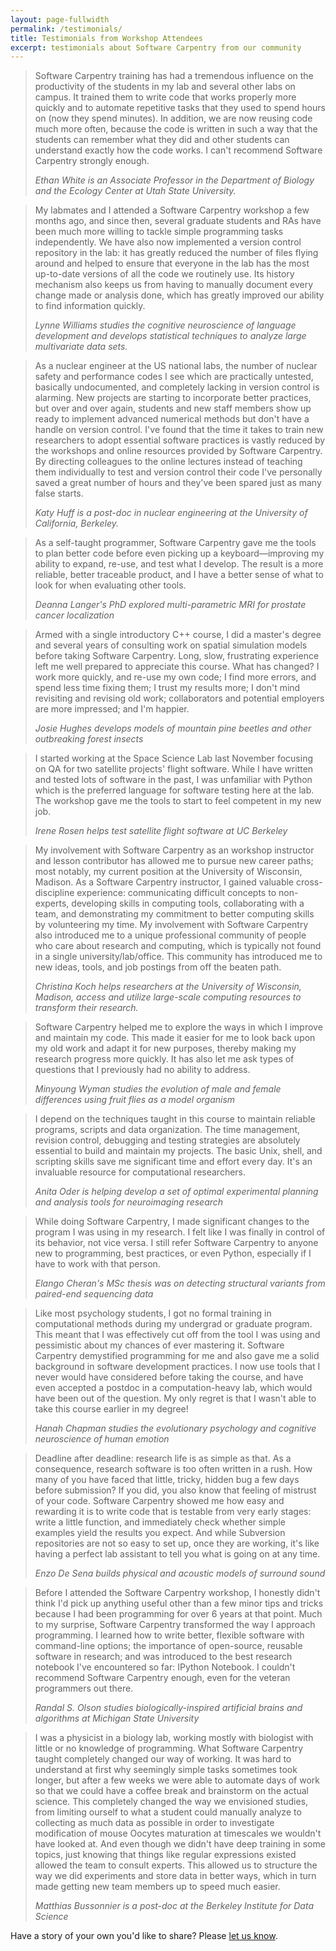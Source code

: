 ```yaml
---
layout: page-fullwidth
permalink: /testimonials/
title: Testimonials from Workshop Attendees
excerpt: testimonials about Software Carpentry from our community
---
```


<blockquote>
  <p>Software Carpentry training has had a tremendous influence on the
    productivity of the students in my lab and several other labs on campus. It
    trained them to write code that works properly more quickly and to automate
    repetitive tasks that they used to spend hours on (now they spend minutes). In
    addition, we are now reusing code much more often, because the code is written
    in such a way that the students can remember what they did and other students
    can understand exactly how the code works. I can't recommend Software
    Carpentry strongly enough.</p>
  <cite>Ethan White is an Associate Professor in the Department of Biology and the Ecology Center at Utah State University.</cite>
</blockquote>
<blockquote>
  <p>My labmates and I attended a Software Carpentry workshop a few months ago,
    and since then, several graduate students and RAs have been much more willing
    to tackle simple programming tasks independently. We have also now implemented
    a version control repository in the lab: it has greatly reduced the number of
    files flying around and helped to ensure that everyone in the lab has the most
    up-to-date versions of all the code we routinely use. Its history mechanism
    also keeps us from having to manually document every change made or analysis
    done, which has greatly improved our ability to find information quickly.</p>
  <cite>Lynne Williams studies the cognitive neuroscience of language development and develops statistical techniques to analyze large multivariate data sets.</cite>
</blockquote>
<blockquote>
  <p>As a nuclear engineer at the US national labs, the number of nuclear safety
    and performance codes I see which are practically untested, basically
    undocumented, and completely lacking in version control is alarming. New
    projects are starting to incorporate better practices, but over and over
    again, students and new staff members show up ready to implement advanced
    numerical methods but don't have a handle on version control. I've found that
    the time it takes to train new researchers to adopt essential software
    practices is vastly reduced by the workshops and online resources provided by
    Software Carpentry. By directing colleagues to the online lectures instead of
    teaching them individually to test and version control their code I've
    personally saved a great number of hours and they've been spared just as many
    false starts.</p>
  <cite>Katy Huff is a post-doc in nuclear engineering at the University of California, Berkeley.</cite>
</blockquote>
<blockquote>
  <p>As a self-taught programmer, Software Carpentry gave me the tools to plan
    better code before even picking up a keyboard&mdash;improving my ability to
    expand, re-use, and test what I develop. The result is a more reliable, better
    traceable product, and I have a better sense of what to look for when
    evaluating other tools.</p>
  <cite>Deanna Langer's PhD explored multi-parametric MRI for prostate cancer localization</cite>
</blockquote>
<blockquote>
  <p>Armed with a single introductory C++ course, I did a master's degree and
    several years of consulting work on spatial simulation models before taking
    Software Carpentry. Long, slow, frustrating experience left me well prepared
    to appreciate this course. What has changed? I work more quickly, and re-use
    my own code; I find more errors, and spend less time fixing them; I trust my
    results more; I don't mind revisiting and revising old work; collaborators and
    potential employers are more impressed; and I'm happier.</p>
  <cite>Josie Hughes develops models of mountain pine beetles and other outbreaking forest insects</cite>
</blockquote>

<blockquote>
  <p>I started working at the Space Science Lab last November
    focusing on QA for two satellite projects' flight software.
    While I have written and tested lots of software in the past, I
    was unfamiliar with Python which is the preferred language for
    software testing here at the lab.  The workshop gave me the
    tools to start to feel competent in my new job.</p>
  <cite>Irene Rosen helps test satellite flight software at UC Berkeley</cite>
</blockquote>

<blockquote>
  <p>
    My involvement with Software Carpentry as an workshop instructor 
    and lesson contributor has allowed me to pursue new career paths; most 
    notably, my current position at the University of Wisconsin, Madison.  
    As a Software Carpentry instructor, I gained valuable cross-discipline 
    experience: communicating difficult concepts to non-experts, developing 
    skills in computing tools, collaborating with a team, and demonstrating 
    my commitment to better computing skills by volunteering my time.  My 
    involvement with Software Carpentry also introduced me to a unique 
    professional community of people who care about research and computing, 
    which is typically not found in a single university/lab/office.  This 
    community has introduced me to new ideas, tools, and job postings from 
    off the beaten path.  
  </p>
  <cite>Christina Koch helps researchers at the University 
    of Wisconsin, Madison, access and utilize large-scale computing 
    resources to transform their research.  
  </cite>
</blockquote>

<blockquote>
  <p>Software Carpentry helped me to explore the ways in which I improve and
    maintain my code. This made it easier for me to look back upon my old work and
    adapt it for new purposes, thereby making my research progress more
    quickly. It has also let me ask types of questions that I previously had no
    ability to address.</p>
  <cite>Minyoung Wyman studies the evolution of male and female differences using fruit flies as a model organism</cite>
</blockquote>

<blockquote>
  <p>I depend on the techniques taught in this course to maintain reliable
    programs, scripts and data organization. The time management, revision
    control, debugging and testing strategies are absolutely essential to build
    and maintain my projects. The basic Unix, shell, and scripting skills save me
    significant time and effort every day. It's an invaluable resource for
    computational researchers.</p>
  <cite>Anita Oder is helping develop a set of optimal experimental planning and analysis tools for neuroimaging research</cite>
</blockquote>

<blockquote>
  <p>While doing Software Carpentry, I made significant changes to the program I
    was using in my research. I felt like I was finally in control of its
    behavior, not vice versa. I still refer Software Carpentry to anyone new to
    programming, best practices, or even Python, especially if I have to work with
    that person.</p>
  <cite>Elango Cheran's MSc thesis was on detecting structural variants from paired-end sequencing data</cite>
</blockquote>

<blockquote>
  <p>Like most psychology students, I got no formal training in computational
    methods during my undergrad or graduate program. This meant that I was
    effectively cut off from the tool I was using and pessimistic about my chances
    of ever mastering it. Software Carpentry demystified programming for me and
    also gave me a solid background in software development practices. I now use
    tools that I never would have considered before taking the course, and have
    even accepted a postdoc in a computation-heavy lab, which would have been out
    of the question. My only regret is that I wasn't able to take this course
    earlier in my degree!</p>
  <cite>Hanah Chapman studies the evolutionary psychology and cognitive neuroscience of human emotion</cite>
</blockquote>

<blockquote>
  <p>Deadline after deadline: research life is as simple as that. As a
    consequence, research software is too often written in a rush. How many of you
    have faced that little, tricky, hidden bug a few days before submission? If
    you did, you also know that feeling of mistrust of your code. Software
    Carpentry showed me how easy and rewarding it is to write code that is
    testable from very early stages: write a little function, and immediately
    check whether simple examples yield the results you expect. And while
    Subversion repositories are not so easy to set up, once they are working, it's
    like having a perfect lab assistant to tell you what is going on at any
    time.</p>
  <cite>Enzo De Sena builds physical and acoustic models of surround sound</cite>
</blockquote>

<blockquote>
  <p>Before I attended the Software Carpentry workshop, I honestly didn't think
    I'd pick up anything useful other than a few minor tips and tricks because I
    had been programming for over 6 years at that point. Much to my surprise,
    Software Carpentry transformed the way I approach programming. I learned how
    to write better, flexible software with command-line options; the importance
    of open-source, reusable software in research; and was introduced to the best
    research notebook I've encountered so far: IPython Notebook. I couldn't
    recommend Software Carpentry enough, even for the veteran programmers out
    there.</p>
  <cite>Randal S. Olson studies biologically-inspired artificial brains and algorithms at Michigan State University</cite>
</blockquote>

<blockquote>
  <p>
    I was a physicist in a biology lab, working mostly with
    biologist with little or no knowledge of programming.  What
    Software Carpentry taught completely changed our way of
    working. It was hard to understand at first why seemingly
    simple tasks sometimes took longer, but after a few weeks we
    were able to automate days of work so that we could have a
    coffee break and brainstorm on the actual science. This
    completely changed the way we envisioned studies, from
    limiting ourself to what a student could manually analyze to
    collecting as much data as possible in order to investigate
    modification of mouse Oocytes maturation at timescales we
    wouldn't have looked at.  And even though we didn't have deep
    training in some topics, just knowing that things like regular
    expressions existed allowed the team to consult experts. This
    allowed us to structure the way we did experiments and store
    data in better ways, which in turn made getting new team
    members up to speed much easier.
  </p>
  <cite>Matthias Bussonnier is a post-doc at the Berkeley Institute for Data Science</cite>
</blockquote>

<p>Have a story of your own you'd like to share? Please <a href="mailto:{{site.contact}}?subject=testimonial">let us know</a>.</p>

